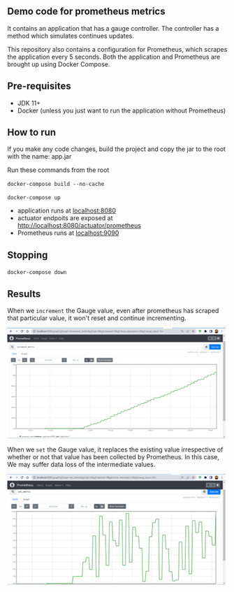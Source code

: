 ## Demo code for prometheus metrics

It contains an application that has a gauge controller. The controller has a method 
which simulates continues updates.

This repository also contains a configuration for Prometheus, which scrapes the application every 5 seconds.
Both the application and Prometheus are brought up using Docker Compose.

## Pre-requisites

* JDK 11+
* Docker (unless you just want to run the application without Prometheus)

## How to run
If you make any code changes, build the project and copy the jar to the root with
the name: app.jar

Run these commands from the root

`docker-compose build --no-cache`

`docker-compose up`

* application runs at [localhost:8080](http://localhost:8080)
* actuator endpoits are exposed at [http://localhost:8080/actuator/prometheus](http://localhost:8080/actuator/prometheus)
* Prometheus runs at [localhost:9090](http://localhost:9090)

## Stopping

`docker-compose down`

## Results

When we `increment` the Gauge value, even after prometheus has scraped that
particular value, it won't reset and continue incrementing. 


<img src="incrementMetric.png" width="500px"/>

When we `set` the Gauge value, it replaces the existing value irrespective of whether or not that value has 
been collected by Prometheus. In this case, We may suffer data loss of the intermediate values.

<img src="setMetric.png" width="500px"/>
